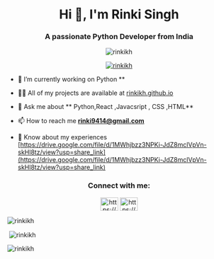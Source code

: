 <h1 align="center">Hi 👋, I'm Rinki Singh</h1>
<h3 align="center">A passionate Python Developer from India</h3>

<p align="center"> <img src="https://komarev.com/ghpvc/?username=rinkikh&label=Profile%20views&color=0e75b6&style=flat" alt="rinkikh" /> </p>

<p align="center"> <a href="https://github.com/ryo-ma/github-profile-trophy"><img src="https://github-profile-trophy.vercel.app/?username=rinkikh" alt="rinkikh" /></a> </p>

- 🌱 I’m currently working on Python **

- 👨‍💻 All of my projects are available at [rinkikh.github.io](rinkikh.github.io)

- 💬 Ask me about ** Python,React ,Javacsript , CSS ,HTML**

- 📫 How to reach me **rinki9414@gmail.com**

- 📄 Know about my experiences [https://drive.google.com/file/d/1MWhjbzz3NPKi-JdZ8mclVpVn-skHl8tz/view?usp=share_link](https://drive.google.com/file/d/1MWhjbzz3NPKi-JdZ8mclVpVn-skHl8tz/view?usp=share_link)

<h3 align="center">Connect with me:</h3>
<p align="center">
<a href="https://www.linkedin.com/in/rinki-singh-a01bb8257" target="blank"><img align="center" src="https://raw.githubusercontent.com/rahuldkjain/github-profile-readme-generator/master/src/images/icons/Social/linked-in-alt.svg" alt="https://www.linkedin.com/in/rinki-singh-a01bb8257" height="30" width="40" /></a>
<a href="https://www.hackerrank.com/https://www.hackerrank.com/rinki9414" target="blank"><img align="center" src="https://raw.githubusercontent.com/rahuldkjain/github-profile-readme-generator/master/src/images/icons/Social/hackerrank.svg" alt="https://www.hackerrank.com/rinki9414" height="30" width="40" /></a>
</p>


<p><img align="center" src="https://github-readme-stats.vercel.app/api/top-langs?username=rinkikh&show_icons=true&locale=en&layout=compact" alt="rinkikh" /></p>

<p>&nbsp;<img align="center" src="https://github-readme-stats.vercel.app/api?username=rinkikh&show_icons=true&locale=en" alt="rinkikh" /></p>

<p><img align="center" src="https://github-readme-streak-stats.herokuapp.com/?user=rinkikh&" alt="rinkikh" /></p>
